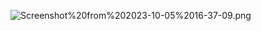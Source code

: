 
![Screenshot%20from%202023-10-05%2016-37-09.png](attachment:Screenshot%20from%202023-10-05%2016-37-09.png)
